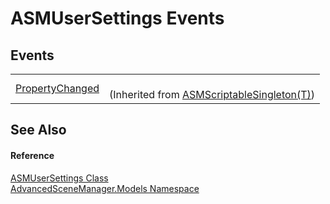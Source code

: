 # ASMUserSettings Events




## Events
<table>
<tr>
<td><a href="E_AdvancedSceneManager_Utility_ASMScriptableSingleton_1_PropertyChanged">PropertyChanged</a></td>
<td><br />(Inherited from <a href="T_AdvancedSceneManager_Utility_ASMScriptableSingleton_1">ASMScriptableSingleton(T)</a>)</td></tr>
</table>

## See Also


#### Reference
<a href="T_AdvancedSceneManager_Models_ASMUserSettings">ASMUserSettings Class</a>  
<a href="N_AdvancedSceneManager_Models">AdvancedSceneManager.Models Namespace</a>  
